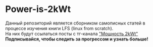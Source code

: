 # Power-is-2kWt
Данный репозиторий является сборником самописных статей в процессе изучения книги LFS (linux from scratch).  
На них будут ссылаться посты с тг-канала ["Мощность 2kWt"](https://t.me/+xLOZlZLLi9owZGJi)  
**Подписывайся, чтобы следить за прогрессом и узнать больше!**
